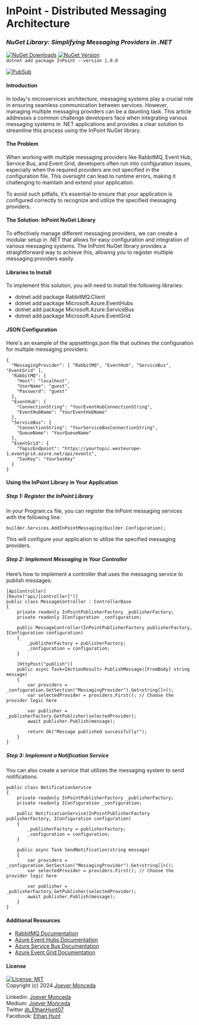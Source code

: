 # InPoint - Distributed Messaging Architecture 
### _NuGet Library: Simplifying Messaging Providers in .NET_
[![NuGet Downloads](https://img.shields.io/nuget/dt/InPoint.svg)](https://github.com/Ethan0007/InPoint)
[![NuGet Version](https://img.shields.io/nuget/v/InPoint.svg)](https://github.com/Ethan0007/InPoint)    
```dotnet add package InPoint --version 1.0.0```    

[![PubSub](https://github.com/Ethan0007/InPoint/blob/main/publish-subscribe.png?raw=true)](https://github.com/Ethan0007/InPoint/blob/main/publish-subscribe.png)

#### Introduction
In today's microservices architecture, messaging systems play a crucial role in ensuring seamless communication between services. However, managing multiple messaging providers can be a daunting task. This article addresses a common challenge developers face when integrating various messaging systems in .NET applications and provides a clear solution to streamline this process using the InPoint NuGet library.

#### The Problem
When working with multiple messaging providers like RabbitMQ, Event Hub, Service Bus, and Event Grid, developers often run into configuration issues, especially when the required providers are not specified in the configuration file. This oversight can lead to runtime errors, making it challenging to maintain and extend your application.

To avoid such pitfalls, it’s essential to ensure that your application is configured correctly to recognize and utilize the specified messaging providers.

#### The Solution: InPoint NuGet Library
To effectively manage different messaging providers, we can create a modular setup in .NET that allows for easy configuration and integration of various messaging systems. The InPoint NuGet library provides a straightforward way to achieve this, allowing you to register multiple messaging providers easily.

#### Libraries to Install
To implement this solution, you will need to install the following libraries:
- dotnet add package RabbitMQ.Client
- dotnet add package Microsoft.Azure.EventHubs
- dotnet add package Microsoft.Azure.ServiceBus
- dotnet add package Microsoft.Azure.EventGrid

#### JSON Configuration
Here's an example of the appsettings.json file that outlines the configuration for multiple messaging providers:
```
{
  "MessagingProvider": [ "RabbitMQ", "EventHub", "ServiceBus", "EventGrid" ],
  "RabbitMQ": {
    "Host": "localhost",
    "UserName": "guest",
    "Password": "guest"
  },
  "EventHub": {
    "ConnectionString": "YourEventHubConnectionString",
    "EventHubName": "YourEventHubName"
  },
  "ServiceBus": {
    "ConnectionString": "YourServiceBusConnectionString",
    "QueueName": "YourQueueName"
  },
  "EventGrid": {
    "TopicEndpoint": "https://yourtopic.westeurope-1.eventgrid.azure.net/api/events",
    "SasKey": "YourSasKey"
  }
}
```


#### Using the InPoint Library in Your Application
##### Step 1: Register the InPoint Library
In your Program.cs file, you can register the InPoint messaging services with the following line:
```
builder.Services.AddInPointMessaging(builder.Configuration);
```
This will configure your application to utilize the specified messaging providers.
##### Step 2: Implement Messaging in Your Controller
Here’s how to implement a controller that uses the messaging service to publish messages:

```
[ApiController]
[Route("api/[controller]")]
public class MessageController : ControllerBase
{
    private readonly InPointPublisherFactory _publisherFactory;
    private readonly IConfiguration _configuration;

    public MessageController(InPointPublisherFactory publisherFactory, IConfiguration configuration)
    {
        _publisherFactory = publisherFactory;
        _configuration = configuration;
    }

    [HttpPost("publish")]
    public async Task<IActionResult> PublishMessage([FromBody] string message)
    {
        var providers = _configuration.GetSection("MessagingProvider").Get<string[]>();
        var selectedProvider = providers.First(); // Choose the provider logic here

        var publisher = _publisherFactory.GetPublisher(selectedProvider);
        await publisher.Publish(message);

        return Ok("Message published successfully!");
    }
}
```
##### Step 3: Implement a Notification Service
You can also create a service that utilizes the messaging system to send notifications:
```
public class NotificationService
{
    private readonly InPointPublisherFactory _publisherFactory;
    private readonly IConfiguration _configuration;

    public NotificationService(InPointPublisherFactory publisherFactory, IConfiguration configuration)
    {
        _publisherFactory = publisherFactory;
        _configuration = configuration;
    }

    public async Task SendNotification(string message)
    {
        var providers = _configuration.GetSection("MessagingProvider").Get<string[]>();
        var selectedProvider = providers.First(); // Choose the provider logic here

        var publisher = _publisherFactory.GetPublisher(selectedProvider);
        await publisher.Publish(message);
    }
}
```

#### Additional Resources
- [RabbitMQ Documentation](https://www.rabbitmq.com/) 
- [Azure Event Hubs Documentation](https://azure.microsoft.com/en-us/products/event-hubs)
- [Azure Service Bus Documentation](https://azure.microsoft.com/en-us/products/service-bus/?ef_id=_k_Cj0KCQjwsc24BhDPARIsAFXqAB3E5BjZWmnkqTID22quT_mEgNOILfymHDd0CKXqV9seMModR1JyOvQaAkvSEALw_wcB_k_&OCID=AIDcmm76som1hh_SEM__k_Cj0KCQjwsc24BhDPARIsAFXqAB3E5BjZWmnkqTID22quT_mEgNOILfymHDd0CKXqV9seMModR1JyOvQaAkvSEALw_wcB_k_&gad_source=1&gclid=Cj0KCQjwsc24BhDPARIsAFXqAB3E5BjZWmnkqTID22quT_mEgNOILfymHDd0CKXqV9seMModR1JyOvQaAkvSEALw_wcB)
- [Azure Event Grid Documentation](https://learn.microsoft.com/en-us/azure/event-grid/overview)

#### License 
  [![License: MIT](https://img.shields.io/badge/License-MIT-yellow.svg)](https://opensource.org/licenses/MIT)  
  Copyright (c) 2024 [Joever Monceda](https://github.com/Ethan0007)

Linkedin: [Joever Monceda](https://www.linkedin.com/in/joever-monceda-55242779/)  
  Medium: [Joever Monceda](https://medium.com/@joever.monceda/new-net-core-vuejs-vuex-router-webpack-starter-kit-e94b6fdb7481)  
  Twitter [@_EthanHunt07](https://twitter.com/_EthanHunt07)  
  Facebook: [Ethan Hunt](https://www.facebook.com/nethan.hound.3/)
